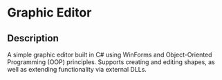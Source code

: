# Graphic Editor
## Description

A simple graphic editor built in C# using WinForms and Object-Oriented Programming (OOP) principles. Supports creating and editing shapes, as well as extending functionality via external DLLs.
